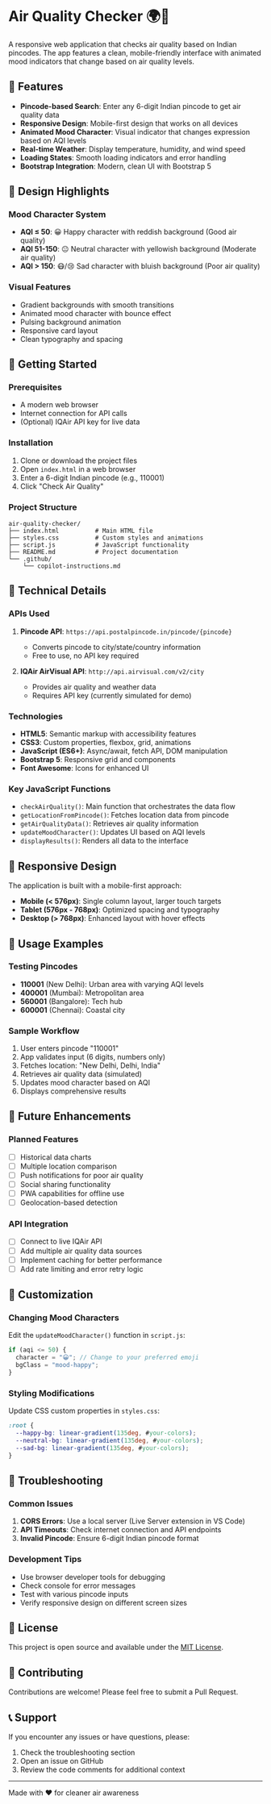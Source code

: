 # Air Quality Checker 🌍💨

A responsive web application that checks air quality based on Indian pincodes. The app features a clean, mobile-friendly interface with animated mood indicators that change based on air quality levels.

## 🌟 Features

- **Pincode-based Search**: Enter any 6-digit Indian pincode to get air quality data
- **Responsive Design**: Mobile-first design that works on all devices
- **Animated Mood Character**: Visual indicator that changes expression based on AQI levels
- **Real-time Weather**: Display temperature, humidity, and wind speed
- **Loading States**: Smooth loading indicators and error handling
- **Bootstrap Integration**: Modern, clean UI with Bootstrap 5

## 🎨 Design Highlights

### Mood Character System

- **AQI ≤ 50**: 😀 Happy character with reddish background (Good air quality)
- **AQI 51-150**: 😐 Neutral character with yellowish background (Moderate air quality)
- **AQI > 150**: 😷/😢 Sad character with bluish background (Poor air quality)

### Visual Features

- Gradient backgrounds with smooth transitions
- Animated mood character with bounce effect
- Pulsing background animation
- Responsive card layout
- Clean typography and spacing

## 🚀 Getting Started

### Prerequisites

- A modern web browser
- Internet connection for API calls
- (Optional) IQAir API key for live data

### Installation

1. Clone or download the project files
2. Open `index.html` in a web browser
3. Enter a 6-digit Indian pincode (e.g., 110001)
4. Click "Check Air Quality"

### Project Structure

```
air-quality-checker/
├── index.html          # Main HTML file
├── styles.css          # Custom styles and animations
├── script.js           # JavaScript functionality
├── README.md           # Project documentation
└── .github/
    └── copilot-instructions.md
```

## 🔧 Technical Details

### APIs Used

1. **Pincode API**: `https://api.postalpincode.in/pincode/{pincode}`

   - Converts pincode to city/state/country information
   - Free to use, no API key required

2. **IQAir AirVisual API**: `http://api.airvisual.com/v2/city`
   - Provides air quality and weather data
   - Requires API key (currently simulated for demo)

### Technologies

- **HTML5**: Semantic markup with accessibility features
- **CSS3**: Custom properties, flexbox, grid, animations
- **JavaScript (ES6+)**: Async/await, fetch API, DOM manipulation
- **Bootstrap 5**: Responsive grid and components
- **Font Awesome**: Icons for enhanced UI

### Key JavaScript Functions

- `checkAirQuality()`: Main function that orchestrates the data flow
- `getLocationFromPincode()`: Fetches location data from pincode
- `getAirQualityData()`: Retrieves air quality information
- `updateMoodCharacter()`: Updates UI based on AQI levels
- `displayResults()`: Renders all data to the interface

## 📱 Responsive Design

The application is built with a mobile-first approach:

- **Mobile (< 576px)**: Single column layout, larger touch targets
- **Tablet (576px - 768px)**: Optimized spacing and typography
- **Desktop (> 768px)**: Enhanced layout with hover effects

## 🎯 Usage Examples

### Testing Pincodes

- **110001** (New Delhi): Urban area with varying AQI levels
- **400001** (Mumbai): Metropolitan area
- **560001** (Bangalore): Tech hub
- **600001** (Chennai): Coastal city

### Sample Workflow

1. User enters pincode "110001"
2. App validates input (6 digits, numbers only)
3. Fetches location: "New Delhi, Delhi, India"
4. Retrieves air quality data (simulated)
5. Updates mood character based on AQI
6. Displays comprehensive results

## 🔮 Future Enhancements

### Planned Features

- [ ] Historical data charts
- [ ] Multiple location comparison
- [ ] Push notifications for poor air quality
- [ ] Social sharing functionality
- [ ] PWA capabilities for offline use
- [ ] Geolocation-based detection

### API Integration

- [ ] Connect to live IQAir API
- [ ] Add multiple air quality data sources
- [ ] Implement caching for better performance
- [ ] Add rate limiting and error retry logic

## 🎨 Customization

### Changing Mood Characters

Edit the `updateMoodCharacter()` function in `script.js`:

```javascript
if (aqi <= 50) {
  character = "😀"; // Change to your preferred emoji
  bgClass = "mood-happy";
}
```

### Styling Modifications

Update CSS custom properties in `styles.css`:

```css
:root {
  --happy-bg: linear-gradient(135deg, #your-colors);
  --neutral-bg: linear-gradient(135deg, #your-colors);
  --sad-bg: linear-gradient(135deg, #your-colors);
}
```

## 🐛 Troubleshooting

### Common Issues

1. **CORS Errors**: Use a local server (Live Server extension in VS Code)
2. **API Timeouts**: Check internet connection and API endpoints
3. **Invalid Pincode**: Ensure 6-digit Indian pincode format

### Development Tips

- Use browser developer tools for debugging
- Check console for error messages
- Test with various pincode inputs
- Verify responsive design on different screen sizes

## 📄 License

This project is open source and available under the [MIT License](LICENSE).

## 🤝 Contributing

Contributions are welcome! Please feel free to submit a Pull Request.

## 📞 Support

If you encounter any issues or have questions, please:

1. Check the troubleshooting section
2. Open an issue on GitHub
3. Review the code comments for additional context

---

Made with ❤️ for cleaner air awareness
